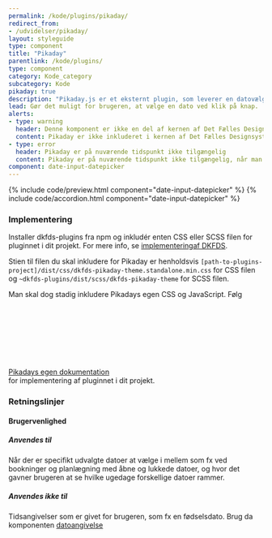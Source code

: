 ```yaml
---
permalink: /kode/plugins/pikaday/
redirect_from:
- /udvidelser/pikaday/
layout: styleguide
type: component
title: "Pikaday"
parentlink: /kode/plugins/
type: component
category: Kode_category
subcategory: Kode
pikaday: true
description: "Pikaday.js er et eksternt plugin, som leverer en datovælger eller datepicker, som gør det nemt at vælge en dato." 
lead: Gør det muligt for brugeren, at vælge en dato ved klik på knap.
alerts:
- type: warning
  header: Denne komponent er ikke en del af kernen af Det Fælles Designsystem
  content: Pikaday er ikke inkluderet i kernen af Det Fælles Designsystem. For at inkludere Pikaday skal der inkluderes et eksternt bibliotek, se implementeringsafsnittet nedenfor.<br><br>Det Fælles Designsystem har implementeret et tema til Pikaday, som findes i <a href="https://github.com/detfaellesdesignsystem/dkfds-plugins" class="icon-link">Plugins<svg class="icon-svg" focusable="false" aria-hidden="true" tabindex="-1"><use xlink:href="#open-in-new"></use></svg></a> projektet.
- type: error
  header: Pikaday er på nuværende tidspunkt ikke tilgængelig
  content: Pikaday er på nuværende tidspunkt ikke tilgængelig, når man har en skærmlæser kørende. Vi har oprettet en sag hos tredjepart og afventer løsning.
component: date-input-datepicker
---
```


{% include code/preview.html component="date-input-datepicker" %}
{% include code/accordion.html component="date-input-datepicker" %}

### Implementering

Installer dkfds-plugins fra npm og inkludér enten CSS eller SCSS filen for pluginnet i dit projekt. For mere info, se <a href="/kode/implementering/">implementeringaf DKFDS</a>.

Stien til filen du skal inkludere for Pikaday er henholdsvis `[path-to-plugins-project]/dist/css/dkfds-pikaday-theme.standalone.min.css` for CSS filen og `~dkfds-plugins/dist/scss/dkfds-pikaday-theme` for SCSS filen.

Man skal dog stadig inkludere Pikadays egen CSS og JavaScript. Følg <a href="https://github.com/Pikaday/Pikaday" class="icon-link">Pikadays egen dokumentation<svg class="icon-svg" focusable="false" aria-hidden="true" tabindex="-1"><use xlink:href="#open-in-new"></use></svg></a> for implementering af pluginnet i dit projekt.
 
### Retningslinjer

#### Brugervenlighed

##### Anvendes til

Når der er specifikt udvalgte datoer at vælge i mellem som fx ved bookninger og planlægning med åbne og lukkede datoer, og hvor det gavner brugeren at se hvilke ugedage forskellige datoer rammer.

##### Anvendes ikke til

Tidsangivelser som er givet for brugeren, som fx en fødselsdato. Brug da komponenten <a href="/komponenter/form-controls/#datoangivelse" title="">datoangivelse</a>
